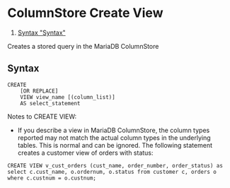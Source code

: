 
# ColumnStore Create View

 
1. [Syntax "Syntax"](#syntax)





Creates a stored query in the MariaDB ColumnStore


## Syntax


```
CREATE
    [OR REPLACE]
    VIEW view_name [(column_list)]
    AS select_statement
```

Notes to CREATE VIEW:


* If you describe a view in MariaDB ColumnStore, the column types reported may not match the actual column types in the underlying tables. This is normal and can be ignored.
The following statement creates a customer view of orders with status:


```
CREATE VIEW v_cust_orders (cust_name, order_number, order_status) as
select c.cust_name, o.ordernum, o.status from customer c, orders o
where c.custnum = o.custnum;
```

